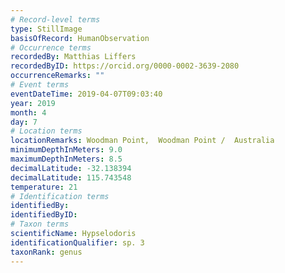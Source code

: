 ```yaml
---
# Record-level terms
type: StillImage
basisOfRecord: HumanObservation
# Occurrence terms
recordedBy: Matthias Liffers
recordedByID: https://orcid.org/0000-0002-3639-2080
occurrenceRemarks: ""
# Event terms
eventDateTime: 2019-04-07T09:03:40
year: 2019
month: 4
day: 7
# Location terms
locationRemarks: Woodman Point,  Woodman Point /  Australia
minimumDepthInMeters: 9.0
maximumDepthInMeters: 8.5
decimalLatitude: -32.138394
decimalLatitude: 115.743548
temperature: 21
# Identification terms
identifiedBy: 
identifiedByID: 
# Taxon terms
scientificName: Hypselodoris
identificationQualifier: sp. 3
taxonRank: genus
---
```

